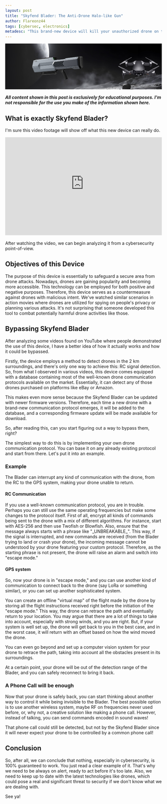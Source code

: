 ```yaml
---
layout: post
title: "Skyfend Blader: The Anti-Drone Halo-like Gun"
author: Flareonz44
tags: [cybersec, electronics]
metadesc: "This brand-new device will kill your unauthorized drone on the fly, literally."
---
```

![Skyfend](/images/2024-1-24-about-skyfend/banner.webp)

***All content shown in this post is exclusively for educational purposes. I'm not responsible for the use you make of the information shown here.***

## What is exactly Skyfend Blader?

I'm sure this video footage will show off what this new device can really do.

<iframe width="100%" height="315" src="https://www.youtube-nocookie.com/embed/N_TZp9dGJXo?si=qJV1El3Rm1IeYFtD" title="YouTube video player" frameborder="0" allow="accelerometer; autoplay; clipboard-write; encrypted-media; gyroscope; picture-in-picture; web-share" allowfullscreen></iframe>

After watching the video, we can begin analyzing it from a cybersecurity point-of-view.

## Objectives of this Device

The purpose of this device is essentially to safeguard a secure area from drone attacks. Nowadays, drones are gaining popularity and becoming more accessible. This technology can be employed for both positive and negative purposes. Therefore, this device serves as a countermeasure against drones with malicious intent. We've watched similar scenarios in action movies where drones are utilized for spying on people's privacy or planning various attacks. It's not surprising that someone developed this tool to combat potentially harmful drone activities like those.

## Bypassing Skyfend Blader

After analyzing some videos found on YouTube where people demonstrated the use of this device, I have a better idea of how it actually works and how it could be bypassed.

Firstly, the device employs a method to detect drones in the 2 km surroundings, and there's only one way to achieve this: RC signal detection. So, from what I observed in various videos, this device comes equipped with a database containing most of the well-known drone communication protocols available on the market. Essentially, it can detect any of those drones purchased on platforms like eBay or Amazon.

This makes even more sense because the Skyfend Blader can be updated with newer firmware versions. Therefore, each time a new drone with a brand-new communication protocol emerges, it will be added to the database, and a corresponding firmware update will be made available for download.

So, after reading this, can you start figuring out a way to bypass them, right?

The simplest way to do this is by implementing your own drone communication protocol. You can base it on any already existing protocol and start from there. Let's put it into an example.

### Example

The Blader can interrupt any kind of communication with the drone, from the RC to the GPS system, making your drone unable to return.

#### RC Communication


If you use a well-known communication protocol, you are in trouble. Perhaps you can still use the same operating frequencies but make some changes to the protocol itself. First of all, encrypt all kinds of commands being sent to the drone with a mix of different algorithms. For instance, start with AES-256 and then use Twofish or Blowfish. Also, ensure that the message always starts with a phrase like "\_UNBREAKABLE\_". This way, if the signal is interrupted, and new commands are received (from the Blader trying to land or crash your drone), the incoming message cannot be understood by your drone featuring your custom protocol. Therefore, as the starting phrase is not present, the drone will raise an alarm and switch into "escape mode."

#### GPS system

So, now your drone is in "escape mode," and you can use another kind of communication to connect back to the drone (say LoRa or something similar), or you can set up another sophisticated system.

You can create an offline "virtual map" of the flight made by the drone by storing all the flight instructions received right before the initiation of the "escape mode." This way, the drone can retrace the path and eventually return to your location. You may argue that there are a lot of things to take into account, especially with strong winds, and you are right. But, if your system is well set up, the drone will get back to you in the best case, and in the worst case, it will return with an offset based on how the wind moved the drone.

You can even go beyond and set up a computer vision system for your drone to retrace the path, taking into account all the obstacles present in its surroundings.

At a certain point, your drone will be out of the detection range of the Blader, and you can safely reconnect to bring it back.

### A Phone Call will be enough

Now that your drone is safely back, you can start thinking about another way to control it while being invisible to the Blader. The best possible option is to use another wireless system, maybe RF on frequencies never used before, or, why not, a creative solution like making a phone call. However, instead of talking, you can send commands encoded in sound waves!

That phone call could still be detected, but not by the Skyfend Blader since it will never expect your drone to be controlled by a common phone call!

## Conclusion

So, after all, we can conclude that nothing, especially in cybersecurity, is 100% guaranteed to work. You just read a clear example of it. That's why we need to be always on alert, ready to act before it's too late. Also, we need to keep up to date with the latest technologies like drones, which could pose a real and significant threat to security if we don't know what we are dealing with.

See ya!